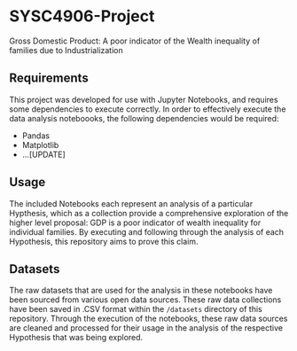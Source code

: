 # SYSC4906-Project
Gross Domestic Product: A poor indicator of the Wealth inequality of families due to Industrialization 

## Requirements
This project was developed for use with Jupyter Notebooks, and requires some dependencies to execute correctly.
In order to effectively execute the data analysis noteboooks, the following dependencies would be required:
- Pandas
- Matplotlib
- ...[UPDATE]

## Usage
The included Notebooks each represent an analysis of a particular Hypthesis, which as a collection provide a comprehensive exploration of the higher level proposal: GDP is a poor indicator of wealth inequality for individual families. By executing and following through the analysis of each Hypothesis, this repository aims to prove this claim.

## Datasets
The raw datasets that are used for the analysis in these notebooks have been sourced from various open data sources. These raw data collections have been saved in .CSV format within the `/datasets` directory of this repository. Through the execution of the notebooks, these raw data sources are cleaned and processed for their usage in the analysis of the respective Hypothesis that was being explored.
